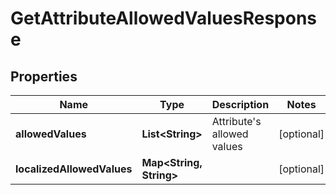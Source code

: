 

# GetAttributeAllowedValuesResponse


## Properties

| Name | Type | Description | Notes |
|------------ | ------------- | ------------- | -------------|
|**allowedValues** | **List&lt;String&gt;** | Attribute&#39;s allowed values |  [optional] |
|**localizedAllowedValues** | **Map&lt;String, String&gt;** |  |  [optional] |



